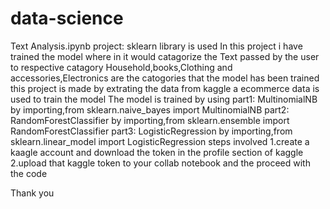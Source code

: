 # data-science
Text Analysis.ipynb project:
sklearn library is used
In this project i have trained the model where in it would catagorize the Text passed by the user to respective catagory
Household,books,Clothing and accessories,Electronics are the catogories that the model has been trained
this project is made by extrating the data from kaggle a ecommerce data is used to train the model
The model is trained by using
 part1: MultinomialNB
 by importing,from sklearn.naive_bayes import MultinomialNB
 part2: RandomForestClassifier
 by importing,from sklearn.ensemble import RandomForestClassifier
 part3: LogisticRegression
 by importing,from sklearn.linear_model import LogisticRegression
steps involved
1.create a kaagle account and  download the token in the profile section of kaggle
2.upload that kaggle token to your collab notebook
and the proceed with the code


Thank you
